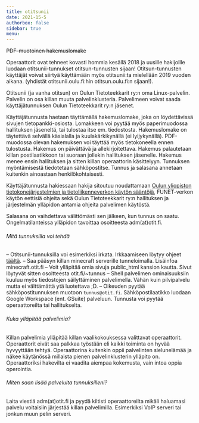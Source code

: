 ```yaml
---
title: otitsunii
date: 2021-15-5
authorbox: false
sidebar: true
menu:
---
```


~~PDF-muotoinen hakemuslomake~~

Operaattorit ovat tehneet kovasti hommia kesällä 2018 ja uusille hakijoille luodaan otitsunii-tunnukset otitsun-tunnusten sijaan! Otitsun-tunnusten käyttäjät voivat siirtyä käyttämään myös otitsunii:ta mielellään 2019 vuoden aikana. (yhdistät otitsunii.oulu.fi:hin otitsun.oulu.fi:n sijaan!).

Otitsunii (ja vanha otitsun) on Oulun Tietoteekkarit ry:n oma Linux-palvelin. Palvelin on osa killan muuta palvelinklusteria. Palvelimeen voivat saada käyttäjätunnuksen Oulun Tietoteekkarit ry:n jäsenet.

Käyttäjätunnusta haetaan täyttämällä hakemuslomake, joka on löydettävissä sivujen tietopankki-osiosta. Lomakkeen voi pyytää myös paperimuodossa hallituksen jäseneltä, tai tulostaa itse em. tiedostosta.
Hakemuslomake on täytettävä selvällä käsialalla ja kuulakärkikynällä (ei lyijykynällä). PDF-muodossa olevan hakemuksen voi täyttää myös tietokoneella ennen tulostusta. Hakemus on päivättävä ja allekirjoitettava. Hakemus palautetaan killan postilaatikkoon tai suoraan jollekin hallituksen jäsenelle. Hakemus menee ensin hallituksen ja sitten killan operaattorin käsittelyyn. Tunnuksen myöntämisestä tiedotetaan sähköpostitse. Tunnus ja salasana annetaan kuitenkin ainoastaan henkilökohtaisesti.

Käyttäjätunnusta hakiessaan hakija sitoutuu noudattamaan [Oulun yliopiston tietokonejärjestelmien ja tietoliikenneverkon käytön sääntöjä](https://www.oulu.fi/th/node/30542), FUNET-verkon käytön eettisiä ohjeita sekä Oulun Tietoteekkarit ry:n hallituksen ja järjestelmän ylläpidon antamia ohjeita palvelimen käytöstä.

Salasana on vaihdettava välittömästi sen jälkeen, kun tunnus on saatu. Ongelmatilanteissa ylläpidon tavoittaa osoitteesta adm(at)otit.fi.

###### Mitä tunnuksilla voi tehdä

– Otitsunii-tunnuksilla voi esimerkiksi irkata. Irkkaamiseen löytyy ohjeet [täältä](../../tietopankki/irc-opas/).
– Saa pääsyn killan minecraft serverille tunneloimalla. Lisäinfoa minecraft.otit.fi
– Voit ylläpitää omia sivuja public_html kansion kautta. Sivut löytyvät sitten osoitteesta otit.fi/~tunnus
– Shell palvelimen ominaisuuksiin kuuluu myös tiedostojen säilyttäminen palvelimella. Vähän kuin pilvipalvelu mutta ei välttämättä ytä luotettava ;D.
– Oikeuden pyytää sähköpostitunnuksen muotoon `tunnus@otit.fi`. Sähköpostilaatikko luodaan Google Workspace (ent. GSuite) palveluun. Tunnusta voi pyytää operaattoreilta tai hallitukselta.

###### Kuka ylläpitää palvelimia?

Killan palvelimia ylläpitää killan vaalikokouksessa valittavat operaattorit. Operaattorit eivät saa palkkaa työstään eli kaikki toiminta on hyvää hyvyyttään tehtyä. Operaattorina kuitenkin oppii palvelinten sielunelämää ja näkee käytänössä millaista pienen palvelinklusterin ylläpito on. Operaattoriksi hakevilta ei vaadita aiempaa kokemusta, vain intoa oppia operointia.

###### Miten saan lisää palveluita tunnuksilleni?

Laita viestiä adm(at)otit.fi ja pyydä kiltisti operaattoreilta mikäli haluamasi palvelu voitaisiin järjestää killan palvelimilla. Esimerkiksi VoIP serveri tai jonkun muun pelin serveri.
